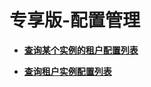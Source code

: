 # 专享版-配置管理<a name="ZH-CN_TOPIC_0274603867"></a>

 

-   **[查询某个实例的租户配置列表](查询某个实例的租户配置列表.md)**  

-   **[查询租户实例配置列表](查询租户实例配置列表.md)**  


